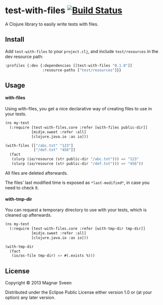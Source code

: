 # test-with-files [![Build Status](https://secure.travis-ci.org/magnars/test-with-files.png)](http://travis-ci.org/magnars/test-with-files)

A Clojure library to easily write tests with files.

## Install

Add `test-with-files` to your `project.clj`, and include
`test/resources` in the dev resource path:

```cl
:profiles {:dev {:dependencies [[test-with-files "0.1.0"]]
                 :resource-paths ["test/resources"]}}
```

## Usage

#### with-files

Using with-files, you get a nice declarative way of creating files to
use in your tests.

```cl
(ns my-test
  (:require [test-with-files.core :refer [with-files public-dir]]
            [midje.sweet :refer :all]
            [clojure.java.io :as io]))

(with-files [["/abc.txt" "123"]
             ["/def.txt" "456"]]
  (fact
   (slurp (io/resource (str public-dir "/abc.txt"))) => "123"
   (slurp (io/resource (str public-dir "/def.txt"))) => "456"))
```

All files are deleted afterwards.

The files' last modified time is exposed as `*last-modified*`, in case
you need to check it.

#### with-tmp-dir

You can request a temporary directory to use with your tests, which is
cleaned up afterwards.

```cl
(ns my-test
  (:require [test-with-files.core :refer [with-tmp-dir tmp-dir]]
            [midje.sweet :refer :all]
            [clojure.java.io :as io]))

(with-tmp-dir
  (fact
   (io/as-file tmp-dir) => #(.exists %)))
```

## License

Copyright © 2013 Magnar Sveen

Distributed under the Eclipse Public License either version 1.0 or (at
your option) any later version.
